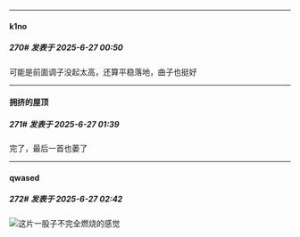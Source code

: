 ﻿
*****

####  k1no  
##### 270#       发表于 2025-6-27 00:50

可能是前面调子没起太高，还算平稳落地，曲子也挺好


*****

####  拥挤的屋顶  
##### 271#       发表于 2025-6-27 01:39

完了，最后一首也萎了


*****

####  qwased  
##### 272#       发表于 2025-6-27 02:42

<img src="https://static.stage1st.com/image/smiley/face2017/001.png" referrerpolicy="no-referrer">这片一股子不完全燃烧的感觉

